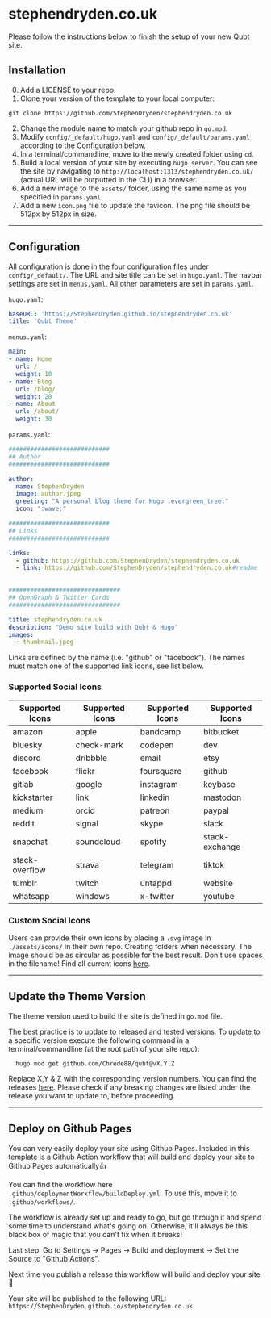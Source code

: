 # stephendryden.co.uk

Please follow the instructions below to finish the setup of your new Qubt site.

## Installation

0) Add a LICENSE to your repo.
1) Clone your version of the template to your local computer:
```shell
git clone https://github.com/StephenDryden/stephendryden.co.uk
```
2) Change the module name to match your github repo in `go.mod`.
3) Modify `config/_default/hugo.yaml` and `config/_default/params.yaml` according to the Configuration below.
4) In a terminal/commandline, move to the newly created folder using `cd`.
5) Build a local version of your site by executing `hugo server`. You can see the site by navigating to `http://localhost:1313/stephendryden.co.uk/` (actual URL will be outputted in the CLI) in a browser.
6) Add a new image to the `assets/` folder, using the same name as you specified in `params.yaml`.
7) Add a new `icon.png` file to update the favicon. The png file should be 512px by 512px in size.

---

## Configuration

All configuration is done in the four configuration files under `config/_default/`. The URL and site title can be set in `hugo.yaml`. The navbar settings are set in `menus.yaml`. All other parameters are set in `params.yaml`.

`hugo.yaml`:
```yaml
baseURL: 'https://StephenDryden.github.io/stephendryden.co.uk'
title: 'Qubt Theme'
```

`menus.yaml`:
```yaml
main:
- name: Home
  url: /
  weight: 10
- name: Blog
  url: /blog/
  weight: 20
- name: About
  url: /about/
  weight: 30
```

`params.yaml`:
```yaml
############################
## Author
############################

author:
  name: StephenDryden
  image: author.jpeg
  greeting: "A personal blog theme for Hugo :evergreen_tree:"
  icon: ":wave:"

############################
## Links
############################

links:
  - github: https://github.com/StephenDryden/stephendryden.co.uk
  - link: https://github.com/StephenDryden/stephendryden.co.uk#readme
 

###############################
## OpenGraph & Twitter Cards
###############################

title: stephendryden.co.uk
description: "Demo site build with Qubt & Hugo"
images:
  - thumbnail.jpeg
```

Links are defined by the name (i.e. "github" or "facebook"). The names must match one of the supported link icons, see list below.

### Supported Social Icons
| **Supported Icons** | **Supported Icons** | **Supported Icons** | **Supported Icons** |
| --- | --- | --- | --- |
| amazon | apple | bandcamp | bitbucket | 
| bluesky | check-mark | codepen | dev |
| discord | dribbble | email | etsy |
| facebook | flickr | foursquare | github |
| gitlab | google | instagram | keybase |
| kickstarter | link | linkedin | mastodon |
| medium | orcid | patreon | paypal | pinterest |
| reddit | signal | skype | slack |
| snapchat | soundcloud | spotify | stack-exchange |
| stack-overflow | strava | telegram | tiktok |
| tumblr | twitch | untappd | website |
| whatsapp | windows | x-twitter | youtube |


### Custom Social Icons
Users can provide their own icons by placing a `.svg` image in `./assets/icons/` in their own repo. Creating folders when necessary. The image should be as circular as possible for the best result. Don't use spaces in the filename! Find all current icons [here](https://github.com/chrede88/qubt/tree/main/assets/icons).

---

## Update the Theme Version

The theme version used to build the site is defined in `go.mod` file.

The best practice is to update to released and tested versions. To update to a specific version execute the following command in a terminal/commandline (at the root path of your site repo):

```shell
  hugo mod get github.com/Chrede88/qubt@vX.Y.Z
```
Replace X,Y & Z with the corresponding version numbers. You can find the releases [here](https://github.com/Chrede88/qubt/releases). Please check if any breaking changes are listed under the release you want to update to, before proceeding.

---

## Deploy on Github Pages
You can very easily deploy your site using Github Pages. Included in this template is a Github Action workflow that will build and deploy your site to Github Pages automatically:+1:

You can find the workflow here `.github/deploymentWorkflow/buildDeploy.yml`. To use this, move it to `.github/workflows/`.

The workflow is already set up and ready to go, but go through it and spend some time to understand what's going on. Otherwise, it'll always be this black box of magic that you can't fix when it breaks!

Last step: Go to Settings -> Pages -> Build and deployment -> Set the Source to "Github Actions".

Next time you publish a release this workflow will build and deploy your site :tada:

Your site will be published to the following URL:
`https://StephenDryden.github.io/stephendryden.co.uk`